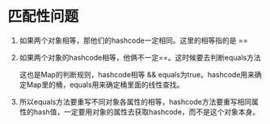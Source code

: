 # 匹配性问题

1. 如果两个对象相等，那他们的hashcode一定相同。这里的相等指的是 ==
2. 如果两个对象的hashcode相等，他俩不一定==。这时候要去判断equals方法
    
    这也是Map的判断规则，hashcode相等 && equals为true。hashcode用来确定Map里的桶，equals用来确定桶里面的线性查找。
3. 所以equals方法要重写不同对象各属性的相等，hashcode方法要重写相同属性的hash值，一定要用对象的属性去获取hashcode，而不是这个对象本身。